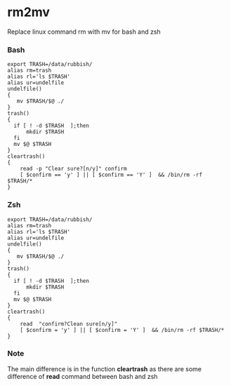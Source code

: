 # rm2mv
Replace linux command rm with mv for bash and zsh

### Bash

```
export TRASH=/data/rubbish/
alias rm=trash
alias rl='ls $TRASH'
alias ur=undelfile
undelfile()
{
   mv $TRASH/$@ ./
}
trash()
{
  if [ ! -d $TRASH  ];then
      mkdir $TRASH
  fi
  mv $@ $TRASH
}
cleartrash()
{
    read -p "Clear sure?[n/y]" confirm
    [ $confirm == 'y' ] || [ $confirm == 'Y' ]  && /bin/rm -rf $TRASH/*
}
```



### Zsh

```
export TRASH=/data/rubbish/
alias rm=trash
alias rl='ls $TRASH'
alias ur=undelfile
undelfile()
{
   mv $TRASH/$@ ./
}
trash()
{
  if [ ! -d $TRASH  ];then
      mkdir $TRASH
  fi
  mv $@ $TRASH
}
cleartrash()
{
    read  "confirm?Clean sure[n/y]"
    [ $confirm = 'y' ] || [ $confirm = 'Y' ]  && /bin/rm -rf $TRASH/*
}
```

### Note

The main difference is in the function **cleartrash** as  there are some difference of **read** command between bash and zsh